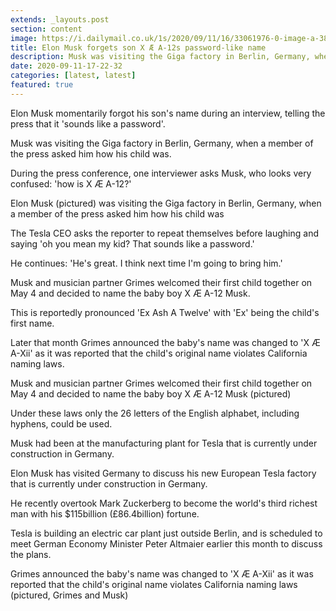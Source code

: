 ```yaml
---
extends: _layouts.post
section: content
image: https://i.dailymail.co.uk/1s/2020/09/11/16/33061976-0-image-a-38_1599839294721.jpg 
title: Elon Musk forgets son X Æ A-12s password-like name 
description: Musk was visiting the Giga factory in Berlin, Germany, when a member of the press asked him how his child was. They asked how is X Æ A-12? to a very confused looking Musk. 
date: 2020-09-11-17-22-32 
categories: [latest, latest] 
featured: true 
--- 
```

Elon Musk momentarily forgot his son's name during an interview, telling the press that it 'sounds like a password'. 

Musk was visiting the Giga factory in Berlin, Germany, when a member of the press asked him how his child was.

During the press conference, one interviewer asks Musk, who looks very confused: 'how is X Æ A-12?'

Elon Musk (pictured) was visiting the Giga factory in Berlin, Germany, when a member of the press asked him how his child was

The Tesla CEO asks the reporter to repeat themselves before laughing and saying 'oh you mean my kid? That sounds like a password.'    

He continues: 'He's great. I think next time I'm going to bring him.'   

Musk and musician partner Grimes welcomed their first child together on May 4 and decided to name the baby boy X Æ A-12 Musk.    

This is reportedly pronounced 'Ex Ash A Twelve' with 'Ex' being the child's first name.  

Later that month Grimes announced the baby's name was changed to 'X Æ A-Xii' as it was reported that the child's original name violates California naming laws.  

Musk and musician partner Grimes welcomed their first child together on May 4 and decided to name the baby boy X Æ A-12 Musk (pictured) 

Under these laws only the 26 letters of the English alphabet, including hyphens, could be used.

Musk had been at the manufacturing plant for Tesla that is currently under construction in Germany. 

 Elon Musk has visited Germany to discuss his new European Tesla factory that is currently under construction in Germany. 

He recently overtook Mark Zuckerberg to become the world's third richest man with his $115billion (£86.4billion) fortune. 

Tesla is building an electric car plant just outside Berlin, and is scheduled to meet German Economy Minister Peter Altmaier earlier this month to discuss the plans. 

Grimes announced the baby's name was changed to 'X Æ A-Xii' as it was reported that the child's original name violates California naming laws (pictured, Grimes and Musk) 

